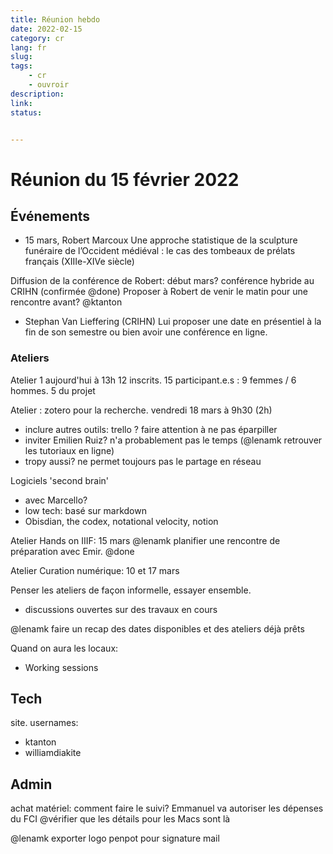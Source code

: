 ```yaml
---
title: Réunion hebdo
date: 2022-02-15
category: cr
lang: fr
slug:
tags:
    - cr
    - ouvroir
description:
link:
status: 


---
```


# Réunion du 15 février 2022


## Événements

- 15 mars, Robert Marcoux Une approche statistique de la sculpture funéraire de l’Occident médiéval : le cas des tombeaux de prélats français (XIIIe-XIVe siècle)

Diffusion de la conférence de Robert: début mars? 
conférence hybride au CRIHN (confirmée @done)
Proposer à Robert de venir le matin pour une rencontre avant? @ktanton

- Stephan Van Lieffering (CRIHN)
  Lui proposer une date en présentiel à la fin de son semestre ou bien avoir une conférence en ligne.

### Ateliers

Atelier 1 aujourd'hui à 13h
12 inscrits. 15 participant.e.s : 9 femmes / 6 hommes. 5 du projet

Atelier : zotero pour la recherche. vendredi 18 mars à 9h30 (2h)

- inclure autres outils: trello ? faire attention à ne pas éparpiller 
- inviter Emilien Ruiz? n'a probablement pas le temps (@lenamk retrouver les tutoriaux en ligne)
- tropy aussi? ne permet toujours pas le partage en réseau

Logiciels 'second brain'

- avec Marcello? 
- low tech: basé sur markdown
- Obisdian, the codex, notational velocity, notion

Atelier Hands on IIIF: 15 mars
@lenamk planifier une rencontre de préparation avec Emir. @done

Atelier Curation numérique: 10 et 17 mars

Penser les ateliers de façon informelle, essayer ensemble. 

- discussions ouvertes sur des travaux en cours

@lenamk faire un recap des dates disponibles et des ateliers déjà prêts

Quand on aura les locaux: 

- Working sessions


## Tech

site. usernames: 

- ktanton
- williamdiakite

## Admin

achat matériel: comment faire le suivi? 
Emmanuel va autoriser les dépenses du FCI
@vérifier que les détails pour les Macs sont là




@lenamk exporter logo penpot pour signature mail
